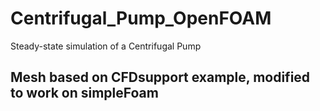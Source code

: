 # Centrifugal_Pump_OpenFOAM
Steady-state simulation of a Centrifugal Pump

## Mesh based on  CFDsupport example, modified to work on simpleFoam
